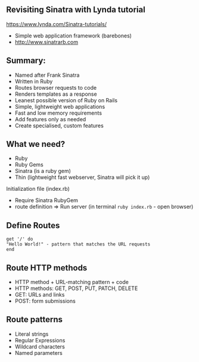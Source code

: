 ## Revisiting Sinatra with Lynda tutorial

https://www.lynda.com/Sinatra-tutorials/

* Simple web application framework (barebones)
* http://www.sinatrarb.com

## Summary:

* Named after Frank Sinatra
* Written in Ruby
* Routes browser requests to code
* Renders templates as a response
* Leanest possible version of Ruby on Rails
* Simple, lightweight web applications
* Fast and low memory requirements
* Add features only as needed
* Create specialised, custom features

## What we need?
- Ruby
- Ruby Gems
- Sinatra (is a ruby gem)
- Thin (lightweight fast webserver, Sinatra will pick it up)

Initialization file (index.rb)
- Require Sinatra RubyGem
- route definition
=> Run server (in terminal ```ruby index.rb``` - open browser)

## Define Routes
```
get '/' do
"Hello World!" - pattern that matches the URL requests
end
```

## Route HTTP methods
- HTTP method + URL-matching pattern + code
- HTTP methods: GET, POST, PUT, PATCH, DELETE
- GET: URLs and links
- POST: form submissions

## Route patterns
- Literal strings
- Regular Expressions
- Wildcard characters
- Named parameters
